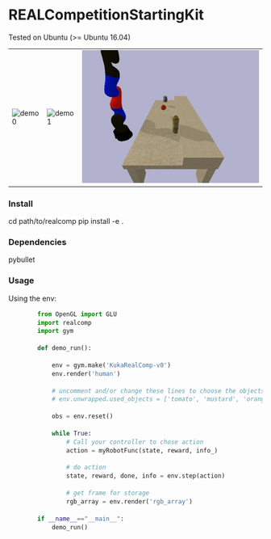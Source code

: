 # REALCompetitionStartingKit
Tested on Ubuntu (>= Ubuntu 16.04)

<TABLE " width="100%" BORDER="0">
<TR>
<TD><img src="docs/figs/demo0.gif" alt="demo0" width="100%"></TD>
<TD><img src="docs/figs/demo1.gif" alt="demo1" width="100%"></TD>
<TD><img src="docs/figs/demo2.gif" alt="demo1" width="100%"></TD>
</TR>
</TABLE>

### Install
cd path/to/realcomp 
pip install -e .

### Dependencies

pybullet

### Usage
Using the env:
```python
        from OpenGL import GLU
        import realcomp
        import gym

        def demo_run():
        
            env = gym.make('KukaRealComp-v0')
            env.render('human')
            
            # uncomment and/or change these lines to choose the objects to use
            # env.unwrapped.used_objects = ['tomato', 'mustard', 'orange']

            obs = env.reset()  
    
            while True:
                # Call your controller to chose action 
                action = myRobotFunc(state, reward, info_)
                
                # do action
                state, reward, done, info = env.step(action)
                
                # get frame for storage 
                rgb_array = env.render('rgb_array')
                             
        if __name__=="__main__":
            demo_run()
```
